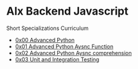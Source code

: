 # Alx Backend Javascript
Short Specializations Curriculum
- [0x00 Advanced Python](./0x00-python_variable_annotations)
- [0x01 Advanced Python Aysnc Function](./0x01-python_async_function)
- [0x02 Advanced Python Aysnc comprehension](./0x02-python_async_comprehension)
- [0x03 Unit and Integration Testing](./0x03-Unittests_and_integration_tests)
